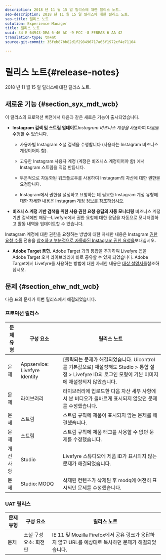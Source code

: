 ```yaml
---
description: 2018 년 11 월 15 일 릴리스에 대한 릴리스 노트.
seo-description: 2018 년 11 월 15 일 릴리스에 대한 릴리스 노트.
seo-title: 릴리스 노트
solution: Experience Manager
title: 릴리스 노트
uuid: 34 E 64943-DEA 6-46 AC -9 FCC -8 FEBEAB 6 AA 42
translation-type: tm+mt
source-git-commit: 35feb87bb82d1f298496717a65f1972cf4e71104

---
```



# 릴리스 노트{#release-notes}

2018 년 11 월 15 일 릴리스에 대한 릴리스 노트.

## 새로운 기능 {#section_syx_mdt_wcb}

이 릴리스의 프로덕션 버전에서 다음과 같은 새로운 기능이 출시되었습니다.

* **Instagram 검색 및 스트림 업데이트***Instagram 비즈니스 계정을* 사용하여 다음을 수행할 수 있습니다.

   * 사용자별 Instagram 소셜 검색을 수행합니다 (사용자는 Instagram 비즈니스 계정이어야 함).

   * 고유한 Instagram 사용자 계정 (계정은 비즈니스 계정이어야 함) 에서 Instagram 스트림을 직접 만듭니다.

   * 부분적으로 자동화된 워크플로우를 사용하여 Instagram의 자산에 대한 권한을 요청합니다.

   * Instagram에서 권한을 설정하고 요청하는 데 필요한 Instagram 계정 유형에 대한 자세한 내용은 Instagram 계정 [정보를 참조하십시오](/help/using/c-users-creating-accounts-with-studio-access/t-configure-social-accout-instagram/c-about-instagram-accounts.md).

* **비즈니스 계정 기반 검색을 위한 사용 권한 요청 응답의 자동 모니터링** 비즈니스 계정 기반 검색에만 해당—Livefyre에서 권한 요청에 대한 응답을 자동으로 모니터링하고 활동 내역을 업데이트할 수 있습니다.

Instagram 계정에 대한 권한을 요청하는 방법에 대한 자세한 내용은 Instagram [권한 요청 수동](/help/using/c-how-requesting-rights-works/c-send-instagram-manual-rights-request.md) 전송을 [참조하고 부분적으로 자동화된 Instagram 권한 요청을](/help/using/c-how-requesting-rights-works/c-send-an-instagram-rights-request-from-the-library.md)보내십시오.

* **Adobe Target 통합.** Adobe Target 과의 통합을 추가하여 Livefyre 앱을 Adobe Target 오퍼 라이브러리에 바로 공유할 수 있게 되었습니다. Adobe Target에서 Livefyre를 사용하는 방법에 대한 자세한 내용은 [대상 설명서를](https://marketing.adobe.com/resources/help/en_US/livefyre/livefyre-target.html)참조하십시오.

## 문제 {#section_ehw_ndt_wcb}

다음 표의 문제가 이번 릴리스에서 해결되었습니다.

### 프로덕션 릴리스

| 문제 유형 | 구성 요소 | 릴리스 노트 |
|--- |--- |--- |
| 문제 | Appservice: Livefyre Identity | [클릭되는 문제가 해결되었습니다. Uicontrol를 기본값으로] 재설정해도 Studio > 통합 설정 > Livefyre ID의 로그인 모형이 기본 이미지에 재설정되지 않았습니다. |
| 문제 | 라이브러리 | 라이브러리에 업로드한 다음 자산 세부 사항에서 본 비디오가 올바르게 표시되지 않았던 문제를 수정했습니다. |
| 문제 | 스트림 | 스트림 규칙에 제품이 표시되지 않는 문제를 해결했습니다. |
| 문제 | 스트림 | 스트림 규칙에 제품 태그를 사용할 수 없던 문제를 수정했습니다. |
| 개선 사항 | Studio | Livefyre 스튜디오에 제품 ID가 표시되지 않는 문제가 해결되었습니다. |
| 문제 | Studio: MODQ | 삭제된 컨텐츠가 삭제된 후 modq에 여전히 표시되던 문제를 수정했습니다. |

### UAT 릴리스

| **문제 유형** | **구성 요소** | **릴리스 노트** |
|---|---|---|
| 문제 | 소셜 구성 요소: 회전판 | IE 11 및 Mozilla Firefox에서 공유 링크가 응답하지 않고 URL를 예상대로 복사하던 문제가 해결되었습니다. |